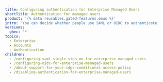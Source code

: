 ```yaml
---
title: Configuring authentication for Enterprise Managed Users
shortTitle: Authentication for managed users
product: '{% data reusables.gated-features.emus %}'
intro: 'You can decide whether people use SAML or OIDC to authenticate, learn about support for conditional access policy, see username considerations, or disable authentication for your {% data variables.enterprise.prodname_emu_enterprise %} on {% data variables.product.prodname_dotcom_the_website %}.'
versions:
  ghec: '*'
topics:
  - Enterprise
  - Accounts
  - Authentication
children:
  - /configuring-saml-single-sign-on-for-enterprise-managed-users
  - /configuring-oidc-for-enterprise-managed-users
  - /about-support-for-your-idps-conditional-access-policy
  - /disabling-authentication-for-enterprise-managed-users
---
```

